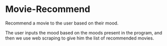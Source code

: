 # Movie-Recommend
Recommend a movie to the user based on their mood.

The user inputs the mood based on the moods present in the program, and then we use web scraping to give him the list of recommended movies.
